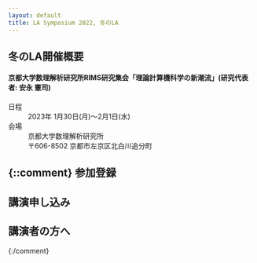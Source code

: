 ```yaml
---
layout: default
title: LA Symposium 2022, 冬のLA
---
```


冬のLA開催概要
--------
#### 京都大学数理解析研究所RIMS研究集会「理論計算機科学の新潮流」(研究代表者: 安永 憲司)

<dl>
  <dt>日程</dt>
  <dd>2023年 <time datetime="2023-01-30">1月30日(月)</time>～<time datetime="2023-02-01">2月1日(水)</time></dd>
  <dt>会場</dt>
  <dd>京都大学数理解析研究所</dd>
  <dd>〒606-8502 京都市左京区北白川追分町</dd>
</dl>
 
{::comment}
参加登録
--------

講演申し込み
--------

講演者の方へ
--------
{:/comment}

